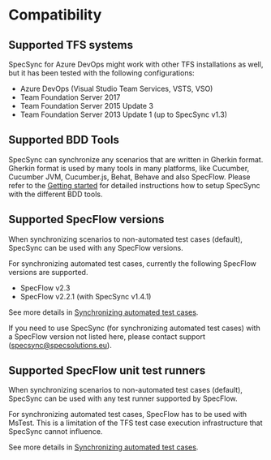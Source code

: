 # Compatibility

## Supported TFS systems <a id="supported-tfs-systems"></a>

SpecSync for Azure DevOps might work with other TFS installations as well, but it has been tested with the following configurations:

* Azure DevOps \(Visual Studio Team Services, VSTS, VSO\)
* Team Foundation Server 2017
* Team Foundation Server 2015 Update 3
* Team Foundation Server 2013 Update 1 \(up to SpecSync v1.3\)

## Supported BDD Tools

SpecSync can synchronize any scenarios that are written in Gherkin format. Gherkin format is used by many tools in many platforms, like Cucumber, Cucumber JVM, Cucumber.js, Behat, Behave and also SpecFlow. Please refer to the [Getting started](getting-started/) for detailed instructions how to setup SpecSync with the different BDD tools.

## Supported SpecFlow versions <a id="supported-specflow-versions"></a>

When synchronizing scenarios to non-automated test cases \(default\), SpecSync can be used with any SpecFlow versions.

For synchronizing automated test cases, currently the following SpecFlow versions are supported.

* SpecFlow v2.3
* SpecFlow v2.2.1 \(with SpecSync v1.4.1\)

See more details in [Synchronizing automated test cases](important-concepts/synchronizing-automated-test-cases.md).

If you need to use SpecSync \(for synchronizing automated test cases\) with a SpecFlow version not listed here, please contact support \(specsync@specsolutions.eu\).

## Supported SpecFlow unit test runners

When synchronizing scenarios to non-automated test cases \(default\), SpecSync can be used with any test runner supported by SpecFlow.

For synchronizing automated test cases, SpecFlow has to be used with MsTest. This is a limitation of the TFS test case execution infrastructure that SpecSync cannot influence.

See more details in [Synchronizing automated test cases](important-concepts/synchronizing-automated-test-cases.md).

